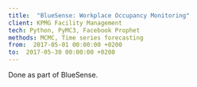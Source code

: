 ```yaml
---
title:  "BlueSense: Workplace Occupancy Monitoring"
client: KPMG Facility Management
tech: Python, PyMC3, Facebook Prophet
methods: MCMC, Time series forecasting
from:  2017-05-01 00:00:00 +0200
to:  2017-05-30 00:00:00 +0200
---
```

Done as part of BlueSense.
